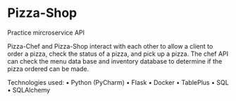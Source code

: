 # Pizza-Shop
Practice mircroservice API

Pizza-Chef and Pizza-Shop interact with each other to allow a client to order a pizza, check the status of a pizza, and pick up a pizza. The chef API can check the menu data base and inventory database to determine if the pizza ordered can be made. 

Technologies used:
	• Python (PyCharm)
  • Flask
  • Docker
  • TablePlus
  • SQL
  • SQLAlchemy

